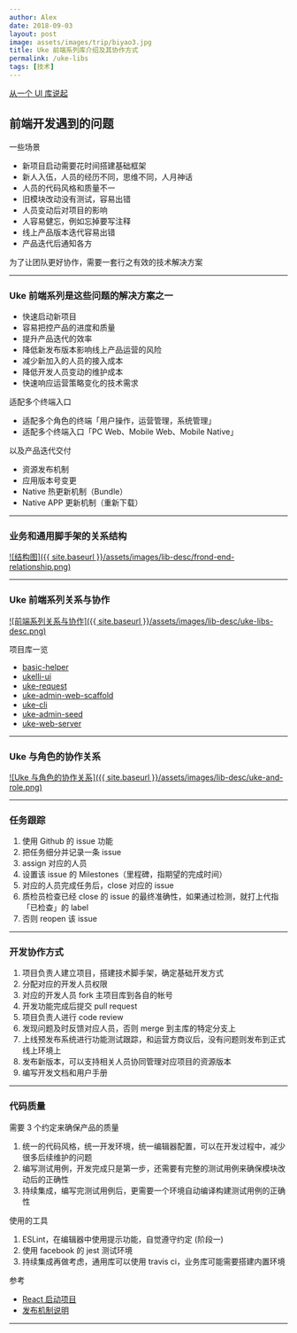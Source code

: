 ```yaml
---
author: Alex
date: 2018-09-03
layout: post
image: assets/images/trip/biyao3.jpg
title: Uke 前端系列库介绍及其协作方式
permalink: /uke-libs
tags: [技术]
---
```


[从一个 UI 库说起](/start-from-ui)

## 前端开发遇到的问题

一些场景

- 新项目启动需要花时间搭建基础框架
- 新人入伍，人员的经历不同，思维不同，人月神话
- 人员的代码风格和质量不一
- 旧模块改动没有测试，容易出错
- 人员变动后对项目的影响
- 人容易健忘，例如忘掉要写注释
- 线上产品版本迭代容易出错
- 产品迭代后通知各方

为了让团队更好协作，需要一套行之有效的技术解决方案

--------

### Uke 前端系列是这些问题的解决方案之一

- 快速启动新项目
- 容易把控产品的进度和质量
- 提升产品迭代的效率
- 降低新发布版本影响线上产品运营的风险
- 减少新加入的人员的接入成本
- 降低开发人员变动的维护成本
- 快速响应运营策略变化的技术需求

适配多个终端入口

- 适配多个角色的终端「用户操作，运营管理，系统管理」
- 适配多个终端入口「PC Web、Mobile Web、Mobile Native」

以及产品迭代交付

- 资源发布机制
- 应用版本号变更
- Native 热更新机制（Bundle）
- Native APP 更新机制（重新下载）

--------

### 业务和通用脚手架的关系结构

<a class="no" href="{{ site.baseurl }}/assets/images/lib-desc/frond-end-relationship.png" target="_blank">
  ![结构图]({{ site.baseurl }}/assets/images/lib-desc/frond-end-relationship.png)
</a>

--------

### Uke 前端系列关系与协作

<a class="no" href="{{ site.baseurl }}/assets/images/lib-desc/uke-libs-desc.png" target="_blank">
  ![前端系列关系与协作]({{ site.baseurl }}/assets/images/lib-desc/uke-libs-desc.png)
</a>

项目库一览

- [basic-helper](https://github.com/SANGET/basic-helper-js.git)
- [ukelli-ui](https://github.com/ukelli/ukelli-ui.git)
- [uke-request](https://github.com/SANGET/uke-request.git)
- [uke-admin-web-scaffold](https://github.com/SANGET/uke-admin-web-scaffold.git)
- [uke-cli](https://github.com/SANGET/uke-cli.git)
- [uke-admin-seed](https://github.com/SANGET/uke-admin-seed.git)
- [uke-web-server](https://github.com/SANGET/uke-web-server.git)

--------

### Uke 与角色的协作关系

<a class="no" href="{{ site.baseurl }}/assets/images/lib-desc/uke-and-role.png" target="_blank">
  ![Uke 与角色的协作关系]({{ site.baseurl }}/assets/images/lib-desc/uke-and-role.png)
</a>

--------

### 任务跟踪

1. 使用 Github 的 issue 功能
2. 把任务细分并记录一条 issue
3. assign 对应的人员
4. 设置该 issue 的 Milestones（里程碑，指期望的完成时间）
5. 对应的人员完成任务后，close 对应的 issue
6. 质检员检查已经 close 的 issue 的最终准确性，如果通过检测，就打上代指「已检查」的 label
7. 否则 reopen 该 issue

--------

### 开发协作方式

1. 项目负责人建立项目，搭建技术脚手架，确定基础开发方式
2. 分配对应的开发人员权限
3. 对应的开发人员 fork 主项目库到各自的帐号
4. 开发功能完成后提交 pull request
5. 项目负责人进行 code review
6. 发现问题及时反馈对应人员，否则 merge 到主库的特定分支上
7. 上线预发布系统进行功能测试跟踪，和运营方商议后，没有问题则发布到正式线上环境上
8. 发布新版本，可以支持相关人员协同管理对应项目的资源版本
9. 编写开发文档和用户手册

--------

### 代码质量

需要 3 个约定来确保产品的质量

1. 统一的代码风格，统一开发环境，统一编辑器配置，可以在开发过程中，减少很多后续维护的问题
2. 编写测试用例，开发完成只是第一步，还需要有完整的测试用例来确保模块改动后的正确性
3. 持续集成，编写完测试用例后，更需要一个环境自动编译构建测试用例的正确性

使用的工具

1. ESLint，在编辑器中使用提示功能，自觉遵守约定 (阶段一)
2. 使用 facebook 的 jest 测试环境
3. 持续集成再做考虑，通用库可以使用 travis ci，业务库可能需要搭建内置环境

参考

- [React 启动项目](https://github.com/SANGET/react-app-seed.git)
- [发布机制说明](https://github.com/SANGET/uke-admin-web-scaffold#%E5%8F%91%E5%B8%83%E6%9C%BA%E5%88%B6%E8%AF%B4%E6%98%8E)

--------
